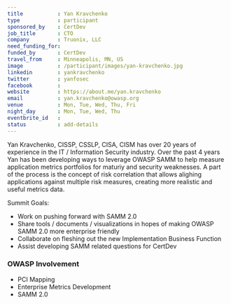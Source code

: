 ```yaml
---
title           : Yan Kravchenko
type            : participant
sponsored_by    : CertDev
job_title       : CTO
company         : Truonix, LLC
need_funding_for: 
funded_by       : CertDev
travel_from     : Minneapolis, MN, US
image           : /participant/images/yan-kravchenko.jpg
linkedin        : yankravchenko
twitter         : yanfosec
facebook        :
website         : https://about.me/yan.kravchenko
email           : yan.kravchenko@owasp.org
venue           : Mon, Tue, Wed, Thu, Fri
night_day       : Mon, Tue, Wed, Thu
eventbrite_id   :
status          : add-details
---
```


Yan Kravchenko, CISSP, CSSLP, CISA, CISM has over 20 years of experience in the IT / Information Security industry.  Over the past 4 years Yan has been developing ways to leverage OWASP SAMM to help measure application metrics portfolios for maturiy and security weaknesses.  A part of the process is the concept of risk correlation that allows alighing applications against multiple risk measures, creating more realistic and useful metrics data.

Summit Goals:
* Work on pushing forward with SAMM 2.0
* Share tools / documents / visualizations in hopes of making OWASP SAMM 2.0 more enterprise friendly
* Collaborate on fleshing out the new Implementation Business Function
* Assist developing SAMM related questions for CertDev

### OWASP Involvement

* PCI Mapping
* Enterprise Metrics Development
* SAMM 2.0
